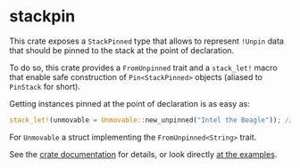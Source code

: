stackpin
========

This crate exposes a `StackPinned` type that allows to represent `!Unpin` data that should be pinned to the stack at the point of declaration.

To do so, this crate provides a `FromUnpinned` trait and a `stack_let!` macro that enable safe construction of `Pin<StackPinned>` objects (aliased to `PinStack` for short).

Getting instances pinned at the point of declaration is as easy as:

```rust
stack_let!(unmovable = Unmovable::new_unpinned("Intel the Beagle")); // this creates the unmovable instance on the stack and binds `unmovable` with a `PinStack<Unmovable>`
```

For `Unmovable` a struct implementing the `FromUnpinned<String>` trait.

See the [crate documentation](https://doc.rs/stackpin) for details, or look directly [at the examples](https://github.com/dureuill/stackpin/tree/master/src/bin).